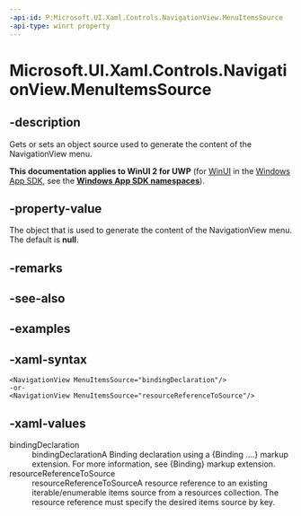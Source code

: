 ```yaml
---
-api-id: P:Microsoft.UI.Xaml.Controls.NavigationView.MenuItemsSource
-api-type: winrt property
---
```

<!-- Property syntax.
public object MenuItemsSource { get;  set; }
-->

# Microsoft.UI.Xaml.Controls.NavigationView.MenuItemsSource


## -description

Gets or sets an object source used to generate the content of the NavigationView menu.


**This documentation applies to WinUI 2 for UWP** (for [WinUI](/windows/apps/winui/winui3/) in the [Windows App SDK](/windows/apps/windows-app-sdk/), see the **[Windows App SDK namespaces](/windows/windows-app-sdk/api/winrt/)**).

## -property-value

The object that is used to generate the content of the NavigationView menu. The default is **null**.


## -remarks


## -see-also


## -examples


## -xaml-syntax

```xaml
<NavigationView MenuItemsSource="bindingDeclaration"/>
-or-
<NavigationView MenuItemsSource="resourceReferenceToSource"/>
```



## -xaml-values

<dl><dt>bindingDeclaration</dt><dd>bindingDeclarationA Binding declaration using a {Binding ....} markup extension. For more information, see {Binding} markup extension.</dd>
<dt>resourceReferenceToSource</dt><dd>resourceReferenceToSourceA resource reference to an existing iterable/enumerable items source from a resources collection. The resource reference must specify the desired items source by key.</dd>
</dl>


